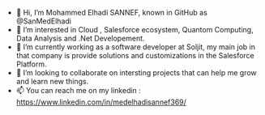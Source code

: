 - 👋 Hi, I’m Mohammed Elhadi SANNEF, known in GitHub as @SanMedElhadi
- 👀 I’m interested in Cloud , Salesforce ecosystem, Quantom Computing, Data Analysis and .Net Developement.
- 🌱 I’m currently working as a software developer at Soljit, my main job in that company is provide solutions and customizations in the Salesforce Platform.
- 💞️ I’m looking to collaborate on intersting projects that can help me grow and learn new things.
- 📫 You can reach me on my linkedin : https://www.linkedin.com/in/medelhadisannef369/ 

<!---
SanMedElhadi/SanMedElhadi is a ✨ special ✨ repository because its `README.md` (this file) appears on your GitHub profile.
You can click the Preview link to take a look at your changes.
--->
